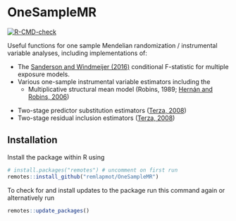 # OneSampleMR
<!-- badges: start -->
[![R-CMD-check](https://github.com/remlapmot/OneSampleMR/workflows/R-CMD-check/badge.svg)](https://github.com/remlapmot/OneSampleMR/actions?workflow=R-CMD-check)
<!-- badges: end -->

Useful functions for one sample Mendelian randomization / instrumental variable 
analyses, including implementations of:

* The [Sanderson and Windmeijer (2016)](https://doi.org/10.1016/j.jeconom.2015.06.004) conditional F-statistic for multiple exposure models.
* Various one-sample instrumental variable estimators including the
  * Multiplicative structural mean model (Robins, 1989; [Hernán and Robins, 2006](https://doi.org/10.1097/01.ede.0000222409.00878.37))
<!--  * Logistic structural mean model (Robins, 1989; [Vansteelandt and Goetghebeur, 2003](https://doi.org/10.1046/j.1369-7412.2003.00417.x)) -->
  * Two-stage predictor substitution estimators ([Terza, 2008](https://doi.org/10.1016/j.jhealeco.2007.09.009))
  * Two-stage residual inclusion estimators ([Terza, 2008](https://doi.org/10.1016/j.jhealeco.2007.09.009))

## Installation

Install the package within R using
``` r
# install.packages("remotes") # uncomment on first run
remotes::install_github("remlapmot/OneSampleMR")
```

To check for and install updates to the package run this command again or alternatively run
``` r
remotes::update_packages()
```

